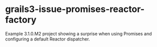 # grails3-issue-promises-reactor-factory
Example 3.1.0.M2 project showing a surprise when using Promises and configuring a default Reactor dispatcher.
